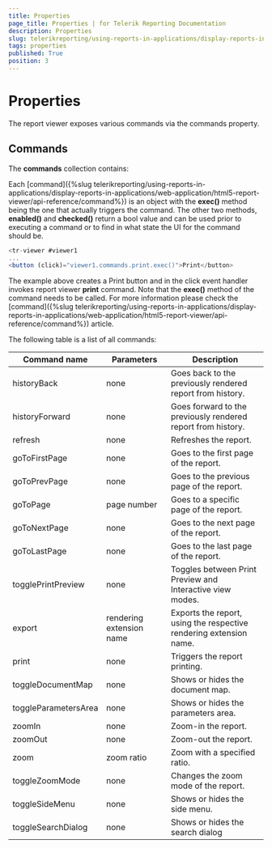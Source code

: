 ```yaml
---
title: Properties
page_title: Properties | for Telerik Reporting Documentation
description: Properties
slug: telerikreporting/using-reports-in-applications/display-reports-in-applications/web-application/angular-report-viewer/api-reference/properties
tags: properties
published: True
position: 3
---
```


# Properties



The report viewer exposes various commands via the commands property.

## Commands

The __commands__  collection contains:         

Each [command]({%slug telerikreporting/using-reports-in-applications/display-reports-in-applications/web-application/html5-report-viewer/api-reference/command%}) is an object with the           __exec()__  method being the one that actually triggers the command. The other two methods,           __enabled()__  and __checked()__  return a bool value and can be used           prior to executing a command or to find in what state the UI for the command should be.         

	
````TypeScript
<tr-viewer #viewer1
...
<button (click)="viewer1.commands.print.exec()">Print</button>
````



The example above creates a Print button and in the click event           handler invokes report viewer __print__  command. Note that the __exec()__  method of the command needs to be           called. For more information please check the [command]({%slug telerikreporting/using-reports-in-applications/display-reports-in-applications/web-application/html5-report-viewer/api-reference/command%}) article.         

The following table is a list of all commands:         


| Command name | Parameters | Description |
| ------ | ------ | ------ |
|historyBack|none|Goes back to the previously rendered report from history.|
|historyForward|none|Goes forward to the previously rendered report from history.|
|refresh|none|Refreshes the report.|
|goToFirstPage|none|Goes to the first page of the report.|
|goToPrevPage|none|Goes to the previous page of the report.|
|goToPage|page number|Goes to a specific page of the report.|
|goToNextPage|none|Goes to the next page of the report.|
|goToLastPage|none|Goes to the last page of the report.|
|togglePrintPreview|none|Toggles between Print Preview and Interactive view modes.|
|export|rendering extension name|Exports the report, using the respective rendering extension name.|
|print|none|Triggers the report printing.|
|toggleDocumentMap|none|Shows or hides the document map.|
|toggleParametersArea|none|Shows or hides the parameters area.|
|zoomIn|none|Zoom-in the report.|
|zoomOut|none|Zoom-out the report.|
|zoom|zoom ratio|Zoom with a specified ratio.|
|toggleZoomMode|none|Changes the zoom mode of the report.|
|toggleSideMenu|none|Shows or hides the side menu.|
|toggleSearchDialog|none|Shows or hides the search dialog|



